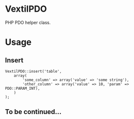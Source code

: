 # VextilPDO
PHP PDO helper class.

# Usage
## Insert
    VextilPDO::insert('table',
    	array(
    		'some_column' => array('value' => 'some string'),
    		'other_column' => array('value' => 10, 'param' => PDO::PARAM_INT),
    	)
    );
    
## To be continued...
